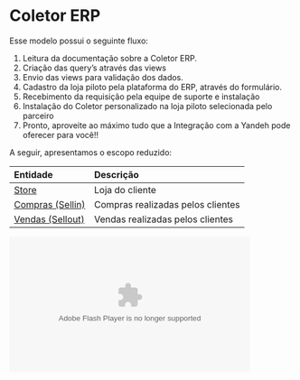 # Coletor ERP

Esse modelo possui o seguinte fluxo:

1. Leitura da documentação sobre a Coletor ERP.
2. Criação das query’s através das views
3. Envio das views para validação dos dados.
4. Cadastro da loja piloto pela plataforma do ERP, através do formulário.
5. Recebimento da requisição pela equipe de suporte e instalação
6. Instalação do Coletor personalizado na loja piloto selecionada pelo parceiro
7. Pronto, aproveite ao máximo tudo que a Integração com a Yandeh pode oferecer para você!!

A seguir, apresentamos o escopo reduzido: 

| Entidade | Descrição |
| :--- | :--- |
| [Store](store.md) | Loja do cliente |
| [Compras \(Sellin\)](sellin/) | Compras realizadas pelos clientes |
| [Vendas \(Sellout\)](sellout-vendas/) | Vendas realizadas pelos clientes |


<object width="426" height="240">
  <param name="movie" value="https://www.youtube.com/watch?v=0bBq_EpG8g0"></param>
  <param name="allowFullScreen" value="true"></param>
  <param name="allowscriptaccess" value="always"></param>
  <embed src="https://www.youtube.com/watch?v=0bBq_EpG8g0"
    type="application/x-shockwave-flash"
    allowscriptaccess="always"
    allowfullscreen="true"
    width="426"
    height="240">
  </embed>
</object>
